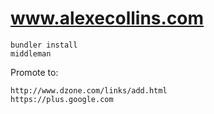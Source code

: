 www.alexecollins.com
====================

	bundler install
	middleman

Promote to:

	http://www.dzone.com/links/add.html
	https://plus.google.com
